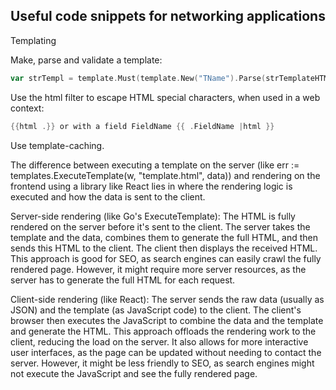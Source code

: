 ## Useful code snippets for networking applications

Templating

Make, parse and validate a template:

```go
var strTempl = template.Must(template.New("TName").Parse(strTemplateHTML))
```

Use the html filter to escape HTML special characters, when used in a web context:

```go
{{html .}} or with a field FieldName {{ .FieldName |html }}
```

Use template-caching.

The difference between executing a template on the server (like err := templates.ExecuteTemplate(w, "template.html", data)) and rendering on the frontend using a library like React lies in where the rendering logic is executed and how the data is sent to the client.

Server-side rendering (like Go's ExecuteTemplate): The HTML is fully rendered on the server before it's sent to the client. The server takes the template and the data, combines them to generate the full HTML, and then sends this HTML to the client. The client then displays the received HTML. This approach is good for SEO, as search engines can easily crawl the fully rendered page. However, it might require more server resources, as the server has to generate the full HTML for each request.

Client-side rendering (like React): The server sends the raw data (usually as JSON) and the template (as JavaScript code) to the client. The client's browser then executes the JavaScript to combine the data and the template and generate the HTML. This approach offloads the rendering work to the client, reducing the load on the server. It also allows for more interactive user interfaces, as the page can be updated without needing to contact the server. However, it might be less friendly to SEO, as search engines might not execute the JavaScript and see the fully rendered page.